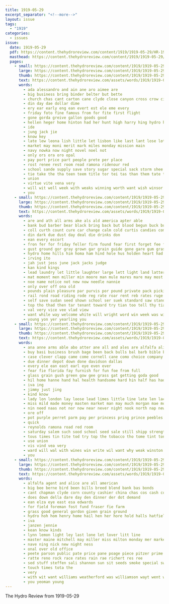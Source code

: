 ```yaml
---
title: 1919-05-29
excerpt_separator: "<!--more-->"
layout: issue
tags:
  - "1919"
categories:
  - issues
issue:
  date: 1919-05-29
  pdf: https://content.thehydroreview.com/content/1919/1919-05-29/HR-1919-05-29.pdf
  masthead: https://content.thehydroreview.com/content/1919/1919-05-29/masthead/HR-1919-05-29.jpg
  pages:
    - small: https://content.thehydroreview.com/content/1919/1919-05-29/small/HR-1919-05-29-01.jpg
      large: https://content.thehydroreview.com/content/1919/1919-05-29/large/HR-1919-05-29-01.jpg
      thumb: https://content.thehydroreview.com/content/1919/1919-05-29/thumbnails/HR-1919-05-29-01.jpg
      text: https://content.thehydroreview.com/assets/words/1919/1919-05-29/HR-1919-05-29-01.txt
      words:
        - ada alessandro and ain ane aro aimee are
        - big business bring binder belter but bette
        - church chas cant carton cane clyde close canyon cross crow city car can
        - din day dae dollar dime
        - ery ear early eng ean evert est ele eme every
        - friday foto fine famous from for fite first flight
        - gone gorda greive gallon goods good
        - hellen heger home hinton had her hunt high harry hing hydro honor hou hold harvest hand
        - ide
        - jung jack jie
        - know key
        - late lew leona lish little let lisbon like last lant lose lot love
        - market may moni merit mark miles monday mission main
        - navy nowka now night novel noel not
        - only ors ora oro opal
        - pay port price part people prete per place
        - rost renee rest room read ramona ridenour red
        - school sande supply save story sugar special sack storm shee still senior shields speak soar saving say show saturday stuff salt
        - tie take the tha teen teem title tor tei tas than them tate twine
        - union
        - virtue vite vena very
        - will wit well week with weaks winning worth want wish winsor was
        - you
    - small: https://content.thehydroreview.com/content/1919/1919-05-29/small/HR-1919-05-29-02.jpg
      large: https://content.thehydroreview.com/content/1919/1919-05-29/large/HR-1919-05-29-02.jpg
      thumb: https://content.thehydroreview.com/content/1919/1919-05-29/thumbnails/HR-1919-05-29-02.jpg
      text: https://content.thehydroreview.com/assets/words/1919/1919-05-29/HR-1919-05-29-02.txt
      words:
        - are and ath all arms ake als ald america apter able
        - bank bud barber bear black bring back but blood begun buck business bacheller been bin bart buyers breeding blum brought boys breed
        - coll curth count cure car change calm cold curtis candies come cha carswell came colt chan cloud chance course compass clear care
        - din dark due dust day deal die drinks don
        - ean every escort
        - fron fer for friday feller firm found fear first forget fee friend far from friendly feathers
        - gust ground gor gray grown gar grain guide gone gare gum grass good
        - hydro home hills him homa ham hind hole hus holden heart had hurry hud heard hall high hand howe hot horse house hes has hora
        - irving ito
        - jah just jess june jack jacks judge
        - kan kind kings
        - lead laundry let little laughter large lett light land latter late loan latour last long low left look
        - mat moment men miller min moore man mule mares mare may most must mut mules matter monday much money morning main
        - noe name notice not new now needle nannie
        - only over off ona old
        - pounds plain pleasure par purvis por pound private pack picking pay pie poor price posse parvis
        - rail rond road riding rode reg rate roar rent reb rates ruge real render rich ruff running registe
        - self save sudan seed shown school ser suek standard saw stand say set stranger sheriff south soh silas soon sells such shed senator string see salary supper simple send stands saturday said sleep servant sal shoulders sale show
        - top tho thad then tar tenant toward try tian too tell thy tia tie than tuft the taken tine tiffany tom tale take texas town them talk
        - val very vice vee vlad view
        - want while way welcome white will wright word win week was willard with went westbrook won wife work
        - young yon yer yearling you
    - small: https://content.thehydroreview.com/content/1919/1919-05-29/small/HR-1919-05-29-03.jpg
      large: https://content.thehydroreview.com/content/1919/1919-05-29/large/HR-1919-05-29-03.jpg
      thumb: https://content.thehydroreview.com/content/1919/1919-05-29/thumbnails/HR-1919-05-29-03.jpg
      text: https://content.thehydroreview.com/assets/words/1919/1919-05-29/HR-1919-05-29-03.txt
      words:
        - ana anne arms able abo atter ane all and ales are alfalfa aline albert
        - buy basi business brush bage been back bulls bal barb bible ber bien but bot
        - case clever clapp came come cornell cane como choice company
        - due dinner depot down done davidson dallas
        - every ele ean east earl eye even ever
        - fear fie florida fay furnish for fun foe from full
        - glass grain gush green gow gee grass gat getting goda good
        - hil home hanne hand hal health handsome hard hin half has had him heise her hour house hone heath hoth hort hydro hands hop
        - iva ing
        - jimmy just jing
        - kind know
        - lady lon london lay loose lead limes little line late len lacy
        - miss mild made money masten market man may much morgan mae more mayne must monday
        - nin need naas not nor now near never night nook north nap new
        - ore off
        - pot purple perret parm pay per princess pring prince peebles painting poor process perfect paris pound poe people pleasure
        - quick
        - reynolds ramona road red room
        - saturday salem such sood school seed sale still shipp strength sae save soon screen sell start see share small shape sudan
        - tous times tin tite tod try top the tobacco tho tome tint tongue them than telling too
        - use union
        - vis vind vea very
        - ward will wal with wines win write wil want why weak winston well was week
        - you
    - small: https://content.thehydroreview.com/content/1919/1919-05-29/small/HR-1919-05-29-04.jpg
      large: https://content.thehydroreview.com/content/1919/1919-05-29/large/HR-1919-05-29-04.jpg
      thumb: https://content.thehydroreview.com/content/1919/1919-05-29/thumbnails/HR-1919-05-29-04.jpg
      text: https://content.thehydroreview.com/assets/words/1919/1919-05-29/HR-1919-05-29-04.txt
      words:
        - alfalfa agent and alice are all american
        - big bee berne bird been bills breed blend bank bas bonds
        - cant chapman clyde corn county cashier china chas cos cash come clover cale chet company
        - does down della dare day den dinner der dot demand
        - ean elza eye east esa edwards
        - for field foreman fost fund fraser fie farm
        - grass good general gordon given grain ground
        - hydro hoh hom henry home hail hen her hore hold halls hatfield has
        - iva
        - janzen jennie
        - kean know kinds
        - lynn lemon light ley last lone let lover litt line
        - master maine mitchell may miller miss milton monday mer market
        - nave ning nick new night ness
        - onal over old office
        - peete parson public pate price pane poage piece pitzer prime pure
        - ratte reno rock race rates rain rae richert res ree
        - sed stuff steffen sali shannon sun sit seeds smoke special sweet star standard seed shape sale see sudan sunday son saturday state small soe
        - touch times tota the
        - very
        - with wit want williams weatherford was williamson wayt went wills week
        - you yeoman young
---
```


The Hydro Review from 1919-05-29

<!--more-->

